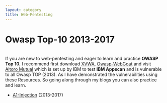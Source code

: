 ```yaml
---
layout: category
title: Web-Pentesting
---
```

<h1 Class="message">
  Owasp Top-10 2013-2017
</h1>

<br>If you are new to web-pentesting and eager to learn and practice **OWASP Top 10**, I recommend first download [XVWA](https://www.vulnhub.com/entry/xtreme-vulnerable-web-application-xvwa-1,209/), [Owasp-WebGoat](https://github.com/WebGoat/WebGoat/releases/tag/7.1) and visit [Altoro Mutual](http://www.altoromutual.com) which is set up by IBM to test **IBM Appscan** and is vulnerable to all Owasp TOP (2013). As I have demonstrated the vulnerabilities using these Resources. So going along through my blogs you can also practice and learn.

* [A1-Injection](https://teckk2.github.io/web-pentesting/2018/01/30/A1-Injection.html) (2013-2017)

